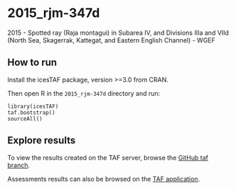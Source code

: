 # 2015_rjm-347d
2015 - Spotted ray (Raja montagui) in Subarea IV, and Divisions IIIa and VIId (North Sea, Skagerrak, Kattegat, and Eastern English Channel) - WGEF

## How to run

Install the icesTAF package, version >=3.0 from CRAN.

Then open R in the `2015_rjm-347d` directory and run:

```
library(icesTAF)
taf.bootstrap()
sourceAll()
```

## Explore results

To view the results created on the TAF server, browse the
[GitHub taf branch](https://github.com/ices-taf/2015_rjm-347d/tree/taf).

Assessments results can also be browsed on the
[TAF application](https://taf.ices.dk/app/stock#!/2015/rjm-347d).
